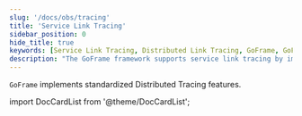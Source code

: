 ```yaml
---
slug: '/docs/obs/tracing'
title: 'Service Link Tracing'
sidebar_position: 0
hide_title: true
keywords: [Service Link Tracing, Distributed Link Tracing, GoFrame, GoFrame Framework, Link Tracing Implementation, Standardized Link Tracing, Distributed Systems, Tracing Features, Service Tracing, Performance Monitoring]
description: "The GoFrame framework supports service link tracing by implementing standardized distributed link tracing, helping developers monitor and analyze the interaction process between services. Utilizing this feature can effectively improve the system's performance and reliability, help pinpoint problem sources, optimize service architecture, and ensure efficient operation of the system in complex environments."
---
```


`GoFrame` implements standardized Distributed Tracing features.

import DocCardList from '@theme/DocCardList';

<DocCardList />